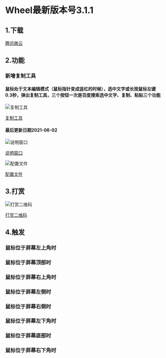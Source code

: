 Wheel最新版本号3.1.1
====

## 1.下载

[腾讯微云](https://share.weiyun.com/RM8wteYl)

## 2.功能

### 新增复制工具
#### 鼠标处于文本编辑模式（鼠标指针变成竖杠的时候），选中文字或长按鼠标左键0.3秒，弹出复制工具，三个按钮一次是百度搜索选中文字、复制、粘贴三个功能

![复制工具](https://z3.ax1x.com/2021/06/02/2Q7ajg.png)

[复制工具](https://z3.ax1x.com/2021/06/02/2Q7ajg.png)

#### 最后更新日期2021-06-02

![说明窗口](https://z3.ax1x.com/2021/05/11/gdFHUI.png)

[说明窗口](https://z3.ax1x.com/2021/05/11/gdFHUI.png)

![配置文件](https://z3.ax1x.com/2021/05/11/gdFX28.png)

[配置文件](https://z3.ax1x.com/2021/05/11/gdFX28.png)

## 3.打赏

![打赏二维码](https://s1.ax1x.com/2020/10/11/0cXcRO.png)

[打赏二维码](https://s1.ax1x.com/2020/10/11/0cXcRO.png)

## 4.触发

### 鼠标位于屏幕左上角时


### 鼠标位于屏幕顶部时


### 鼠标位于屏幕右上角时


### 鼠标位于屏幕左侧时


### 鼠标位于屏幕右侧时


### 鼠标位于屏幕左下角时


### 鼠标位于屏幕底部时


### 鼠标位于屏幕右下角时




